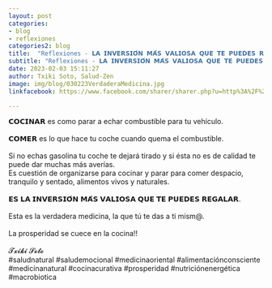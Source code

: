 ```yaml
---
layout: post
categories:
- blog
- reflexiones
categories2: blog
title:  "Reflexiones - 𝗟𝗔 𝗜𝗡𝗩𝗘𝗥𝗦𝗜𝗢́𝗡 𝗠𝗔́𝗦 𝗩𝗔𝗟𝗜𝗢𝗦𝗔 𝗤𝗨𝗘 𝗧𝗘 𝗣𝗨𝗘𝗗𝗘𝗦 𝗥𝗘𝗚𝗔𝗟𝗔𝗥 "
subtitle: "Reflexiones - 𝗟𝗔 𝗜𝗡𝗩𝗘𝗥𝗦𝗜𝗢́𝗡 𝗠𝗔́𝗦 𝗩𝗔𝗟𝗜𝗢𝗦𝗔 𝗤𝗨𝗘 𝗧𝗘 𝗣𝗨𝗘𝗗𝗘𝗦 𝗥𝗘𝗚𝗔𝗟𝗔𝗥"
date: 2023-02-03 15:11:27
author: Txiki Soto, Salud-Zen
image: img/blog/030223VerdaderaMedicina.jpg
linkfacebook: https://www.facebook.com/sharer/sharer.php?u=http%3A%2F%2Fwww.salud-zen.com%2Fblog%2Freflexiones%2F2023%2F01%2F03%2Freflexiones-verdadera-medicina.html&amp;src=sdkpreparse

---
```

𝗖𝗢𝗖𝗜𝗡𝗔𝗥 es como parar a echar combustible para tu vehículo. ⁣  
⁣  
𝗖𝗢𝗠𝗘𝗥 es lo que hace tu coche cuando quema el combustible.⁣  
⁣  
Si no echas gasolina tu coche te dejará tirado y si ésta no es de calidad te puede dar muchas más averías. ⁣  
Es cuestión de organizarse para cocinar y parar para comer despacio, tranquilo y sentado, alimentos vivos y naturales.⁣  
⁣  
𝗘𝗦 𝗟𝗔 𝗜𝗡𝗩𝗘𝗥𝗦𝗜𝗢́𝗡 𝗠𝗔́𝗦 𝗩𝗔𝗟𝗜𝗢𝗦𝗔 𝗤𝗨𝗘 𝗧𝗘 𝗣𝗨𝗘𝗗𝗘𝗦 𝗥𝗘𝗚𝗔𝗟𝗔𝗥. ⁣  
⁣  
Esta es la verdadera medicina, la que tú te das a ti mism@. ⁣  
⁣  
La prosperidad se cuece en la cocina!! ⁣  
⁣  
 𝓣𝔁𝓲𝓴𝓲 𝓢𝓸𝓽𝓸⁣⁣
⁣  
⁣⁣
#saludnatural  #saludemocional #medicinaoriental #alimentaciónconsciente #medicinanatural #cocinacurativa #prosperidad #nutriciónenergética #macrobiotica
